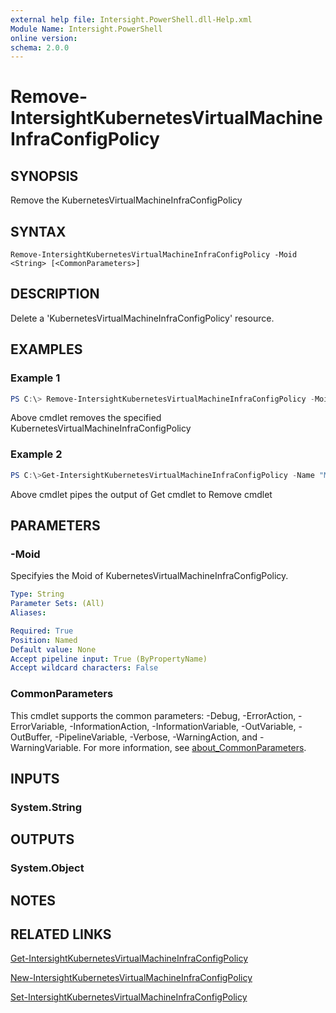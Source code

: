 ```yaml
---
external help file: Intersight.PowerShell.dll-Help.xml
Module Name: Intersight.PowerShell
online version:
schema: 2.0.0
---
```


# Remove-IntersightKubernetesVirtualMachineInfraConfigPolicy

## SYNOPSIS
Remove the KubernetesVirtualMachineInfraConfigPolicy

## SYNTAX

```
Remove-IntersightKubernetesVirtualMachineInfraConfigPolicy -Moid <String> [<CommonParameters>]
```

## DESCRIPTION
Delete a &apos;KubernetesVirtualMachineInfraConfigPolicy&apos; resource.

## EXAMPLES

### Example 1
```powershell
PS C:\> Remove-IntersightKubernetesVirtualMachineInfraConfigPolicy -Moid "xxxxxxxxxxxxxxxxxxxxxxxxxxx"
```
Above cmdlet removes the specified KubernetesVirtualMachineInfraConfigPolicy 

### Example 2
```powershell
PS C:\>Get-IntersightKubernetesVirtualMachineInfraConfigPolicy -Name "MoName"|  Remove-IntersightKubernetesVirtualMachineInfraConfigPolicy
```
Above cmdlet pipes the output of Get cmdlet to Remove cmdlet

## PARAMETERS

### -Moid
Specifyies the Moid of KubernetesVirtualMachineInfraConfigPolicy.

```yaml
Type: String
Parameter Sets: (All)
Aliases:

Required: True
Position: Named
Default value: None
Accept pipeline input: True (ByPropertyName)
Accept wildcard characters: False
```

### CommonParameters
This cmdlet supports the common parameters: -Debug, -ErrorAction, -ErrorVariable, -InformationAction, -InformationVariable, -OutVariable, -OutBuffer, -PipelineVariable, -Verbose, -WarningAction, and -WarningVariable. For more information, see [about_CommonParameters](http://go.microsoft.com/fwlink/?LinkID=113216).

## INPUTS

### System.String

## OUTPUTS

### System.Object
## NOTES

## RELATED LINKS

[Get-IntersightKubernetesVirtualMachineInfraConfigPolicy](./Get-IntersightKubernetesVirtualMachineInfraConfigPolicy.md)

[New-IntersightKubernetesVirtualMachineInfraConfigPolicy](./New-IntersightKubernetesVirtualMachineInfraConfigPolicy.md)

[Set-IntersightKubernetesVirtualMachineInfraConfigPolicy](./Set-IntersightKubernetesVirtualMachineInfraConfigPolicy.md)


